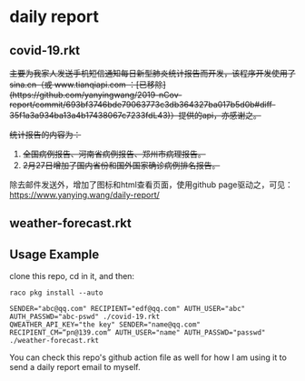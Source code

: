 daily report
================

## covid-19.rkt
<del>
主要为我家人发送手机短信通知每日新型肺炎统计报告而开发，该程序开发使用了 sina.cn（<del>或 www.tianqiapi.com </del>：[已移除](https://github.com/yanyingwang/2019-nCov-report/commit/693bf3746bde79063773c3db364327ba017b5d0b#diff-35f1a3a934ba13a4b17438067c7233fdL43)）提供的api，亦感谢之。

统计报告的内容为：
1. 全国病例报告、河南省病例报告、郑州市病理报告。
2. 2月27日增加了国内省份和国外国家确诊病例排名报告。
</del>

除去邮件发送外，增加了图标和html查看页面，使用github page驱动之，可见：https://www.yanying.wang/daily-report/

## weather-forecast.rkt


## Usage Example
clone this repo, cd in it, and then:

~~~racket
raco pkg install --auto

SENDER="abc@qq.com" RECIPIENT="edf@qq.com" AUTH_USER="abc" AUTH_PASSWD="abc-pswd" ./covid-19.rkt
QWEATHER_API_KEY="the key" SENDER="name@qq.com" RECIPIENT_CM=“pn@139.com” AUTH_USER="name" AUTH_PASSWD="passwd" ./weather-forecast.rkt
~~~

You can check this repo's github action file as well for how I am using it to send a daily report email to myself.



